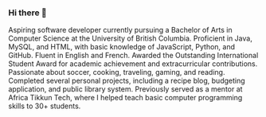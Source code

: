### Hi there 👋

<!--
**mnkd246/mnkd246** is a ✨ _special_ ✨ repository because its `README.md` (this file) appears on your GitHub profile.

Here are some ideas to get you started:

- 🔭 I’m currently working on ...
- 🌱 I’m currently learning ...
- 👯 I’m looking to collaborate on ...
- 🤔 I’m looking for help with ...
- 💬 Ask me about ...
- 📫 How to reach me: ...
- 😄 Pronouns: ...
- ⚡ Fun fact: ...
-->

Aspiring software developer currently pursuing a Bachelor of Arts in Computer Science at the University of British Columbia. Proficient in Java, MySQL, and HTML, with basic knowledge of JavaScript, Python, and GitHub. Fluent in English and French. Awarded the Outstanding International Student Award for academic achievement and extracurricular contributions. Passionate about soccer, cooking, traveling, gaming, and reading. Completed several personal projects, including a recipe blog, budgeting application, and public library system. Previously served as a mentor at Africa Tikkun Tech, where I helped teach basic computer programming skills to 30+ students.
